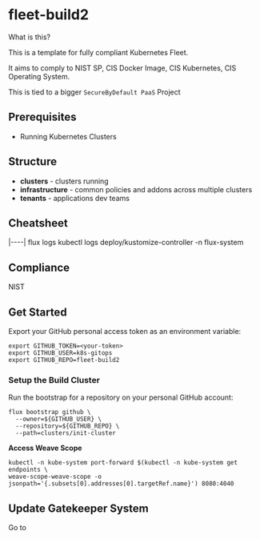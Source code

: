 # fleet-build2

What is this?

This is a template for fully compliant Kubernetes Fleet.

It aims to comply to NIST SP, CIS Docker Image, CIS Kubernetes, CIS Operating System.

This is tied to a bigger `SecureByDefault PaaS` Project

## Prerequisites

* Running Kubernetes Clusters
## Structure

* **clusters** - clusters running
* **infrastructure** - common policies and addons across multiple clusters
* **tenants** - applications dev teams

## Cheatsheet

|----|
flux logs kubectl logs deploy/kustomize-controller -n flux-system
## Compliance

NIST


## Get Started

Export your GitHub personal access token as an environment variable:


```
export GITHUB_TOKEN=<your-token>
export GITHUB_USER=k8s-gitops
export GITHUB_REPO=fleet-build2
```

### Setup the Build Cluster
Run the bootstrap for a repository on your personal GitHub account:

```
flux bootstrap github \
  --owner=${GITHUB_USER} \
  --repository=${GITHUB_REPO} \
  --path=clusters/init-cluster
```

**Access Weave Scope**
```
kubectl -n kube-system port-forward $(kubectl -n kube-system get endpoints \
weave-scope-weave-scope -o jsonpath='{.subsets[0].addresses[0].targetRef.name}') 8080:4040
```

## Update Gatekeeper System
Go to 
